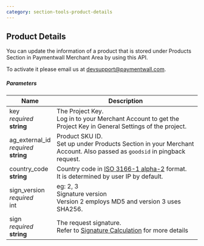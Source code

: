 ```yaml
---
category: section-tools-product-details
---
```


## Product Details

You can update the information of a product that is stored under Products Section in Paymentwall Merchant Area by using this API.

To activate it please email us at [devsupport@paymentwall.com](mailto:devsupport@paymentwall.com).

##### Parameters

|Name|Description|
|---|---|
|key<br> *required*<br> **string**| The Project Key.<br> Log in to your Merchant Account to get the Project Key in General Settings of the project.|
|ag_external_id<br> *required*<br> **string**| Product SKU ID. <br> Set up under Products Section in your Merchant Account. Also passed as ```goodsid``` in pingback request.|
|country_code<br> **string**| Country code in [ISO 3166-1 alpha-2](https://en.wikipedia.org/wiki/ISO_3166-1_alpha-2#Officially_assigned_code_elements) format.<br> It is determined by user IP by default.|
|sign_version<br> *required*<br> int|eg: 2, 3<br> Signature version<br> Version 2 employs MD5 and version 3 uses SHA256.|
|sign<br> *required*<br> **string**|The request signature.<br> Refer to [Signature Calculation](/signature-calculation) for more details|
